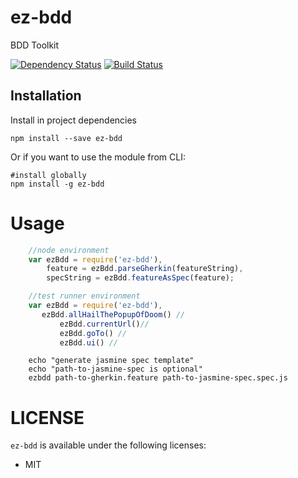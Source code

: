 ez-bdd
====

BDD Toolkit 

[![Dependency Status](https://www.versioneye.com/user/projects/555f0577634daa5dc8001055/badge.svg?style=flat)](https://www.versioneye.com/user/projects/555f0577634daa5dc8001055)
[![Build Status](https://travis-ci.org/waxxfetish/ez-bdd.svg?branch=master)](https://travis-ci.org/waxxfetish/ez-bdd)

Installation
----

Install in project dependencies

    npm install --save ez-bdd

Or if you want to use the module from CLI:

    #install globally
    npm install -g ez-bdd 

Usage
====

```javascript 
    //node environment
    var ezBdd = require('ez-bdd'),
        feature = ezBdd.parseGherkin(featureString),
        specString = ezBdd.featureAsSpec(feature);
```

```javascript 
    //test runner environment
    var ezBdd = require('ez-bdd'),
       ezBdd.allHailThePopupOfDoom() //
           ezBdd.currentUrl()//
           ezBdd.goTo() //
           ezBdd.ui() //
```

```shell
    echo "generate jasmine spec template"
    echo "path-to-jasmine-spec is optional"
    ezbdd path-to-gherkin.feature path-to-jasmine-spec.spec.js  
```
 
LICENSE
===

`ez-bdd` is available under the following licenses:

  * MIT
